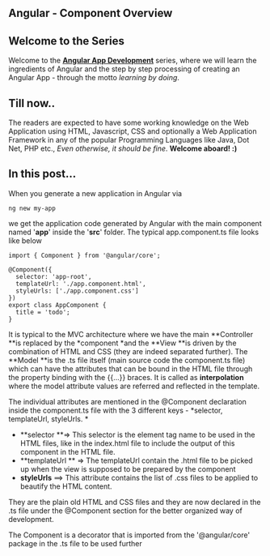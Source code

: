 ## Angular - Component Overview

## Welcome to the Series

Welcome to the [**Angular App Development**](https://hashnode.com/series/angular-app-development-ck20ac9og0006i5s14kk9dyxy) series, where we will learn the ingredients of Angular and the step by step processing of creating an Angular App - through the motto *learning by doing*.

## Till now.. 

The readers are expected to have some working knowledge on the Web Application using HTML, Javascript, CSS and optionally a Web Application Framework in any of the popular Programming Languages like Java, Dot Net, PHP etc., *Even otherwise, it should be fine*. **Welcome aboard! :)**

## In this post...

When you generate a new application in Angular via 
```
ng new my-app
``` 
we get the application code generated by Angular with the main component named '**app**' inside the '**src**' folder. The typical app.component.ts file looks like below

```
import { Component } from '@angular/core';

@Component({
  selector: 'app-root',
  templateUrl: './app.component.html',
  styleUrls: ['./app.component.css']
})
export class AppComponent {
  title = 'todo';
}
```
It is typical to the MVC architecture where we have the main **Controller **is replaced by the *component *and the **View **is driven by the combination of HTML and CSS (they are indeed separated further).  The **Model **is the .ts file itself (main source code the component.ts file) which can have the attributes that can be bound in the HTML file through the property binding with the {{...}} braces. It is called as **interpolation** where the model attribute values are referred and reflected in the template. 

The individual attributes are mentioned in the @Component declaration inside the component.ts file with the 3 different keys - *selector, templateUrl, styleUrls. *

- **selector **=> This selector is the element tag name to be used in the HTML files, like <app-root></app-root> in the index.html file to include the output of this component in the HTML file. 
- **templateUrl ** => The templateUrl contain the .html file to be picked up when the view is supposed to be prepared by the component 
- **styleUrls** ==> This attribute contains the list of .css files to be applied to beautify the HTML content. 

They are the plain old HTML and CSS files and they are now declared in the .ts file under the @Component section for the better organized way of development. 

The Component is a decorator that is imported from the '@angular/core' package in the .ts file to be used further
